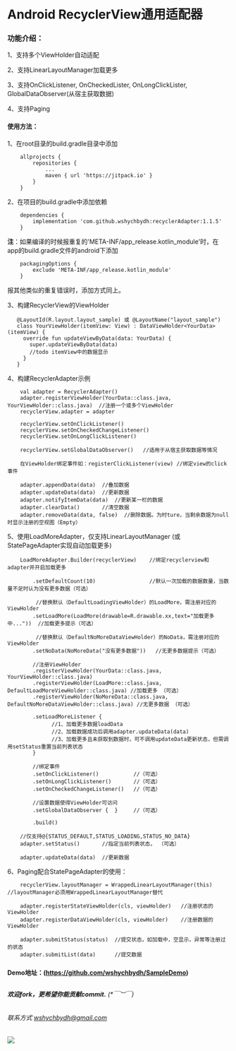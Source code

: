 # Android RecyclerView通用适配器


### 功能介绍：

1、支持多个ViewHolder自动适配

2、支持LinearLayoutManager加载更多

3、支持OnClickListener, OnCheckedLister, OnLongClickLister, GlobalDataObserver(从宿主获取数据)

4、支持Paging

#### 使用方法：

1、在root目录的build.gradle目录中添加
```
    allprojects {
        repositories {
            ...
            maven { url 'https://jitpack.io' }
        }
    }
```

2、在项目的build.gradle中添加依赖
```
    dependencies {
        implementation 'com.github.wshychbydh:recyclerAdapter:1.1.5'
    }
```

**注**：如果编译的时候报重复的'META-INF/app_release.kotlin_module'时，在app的build.gradle文件的android下添加
```
    packagingOptions {
        exclude 'META-INF/app_release.kotlin_module'
    }
```
报其他类似的重复错误时，添加方式同上。

3、构建RecyclerView的ViewHolder
```
   @LayoutId(R.layout.layout_sample) 或 @LayoutName("layout_sample")
   class YourViewHolder(itemView: View) : DataViewHolder<YourData>(itemView) {
     override fun updateViewByData(data: YourData) {
       super.updateViewByData(data)
       //todo itemView中的数据显示
     }
   }
```

4、构建RecyclerAdapter示例
```
    val adapter = RecyclerAdapter()
    adapter.registerViewHolder(YourData::class.java, YourViewHolder::class.java)  //注册一个或多个ViewHolder
    recyclerView.adapter = adapter

    recyclerView.setOnClickListener()
    recyclerView.setOnCheckedChangeListener()
    recyclerView.setOnLongClickListener()

    recyclerView.setGlobalDataObserver()   //适用于从宿主获取数据等情况
    
    在ViewHolder绑定事件如：registerClickListener(view) //绑定view的click事件

    adapter.appendData(data)  //叠加数据 
    adapter.updateData(data)  //更新数据 
    adapter.notifyItemData(data)  //更新某一栏的数据 
    adapter.clearData()       //清空数据 
    adapter.removeData(data, false)  //删除数据。为时ture，当剩余数据为null时显示注册的空视图（Empty）
```

5、使用LoadMoreAdapter，仅支持LinearLayoutManager (或StatePageAdapter实现自动加载更多)
```
    LoadMoreAdapter.Builder(recyclerView)    //绑定recyclerview和adapter并开启加载更多

        .setDefaultCount(10)                 //默认一次加载的数据数量，当数量不足时认为没有更多数据（可选）

         //替换默认（DefaultLoadingViewHolder）的LoadMore，需注册对应的ViewHolder
        .setLoadMore(LoadMore(drawable=R.drawable.xx,text="加载更多中..."))  //加载更多提示（可选）

         //替换默认（DefaultNoMoreDataViewHolder）的NoData，需注册对应的ViewHolder
        .setNoData(NoMoreData("没有更多数据"))   //无更多数据提示（可选）

        //注册ViewHolder
        .registerViewHolder(YourData::class.java, YourViewHolder::class.java)
        .registerViewHolder(LoadMore::class.java, DefaultLoadMoreViewHolder::class.java) //加载更多 （可选）
        .registerViewHolder(NoMoreData::class.java, DefaultNoMoreDataViewHolder::class.java) //无更多数据 （可选）

        .setLoadMoreListener {
              //1、加载更多数据loadData
              //2、加载数据成功后调用adapter.updateData(data)
              //3、加载更多且未获取到数据时，可不调用updateData更新状态，但需调用setStatus重置当前列表状态
        }

        //绑定事件
        .setOnClickListener()           //（可选）
        .setOnLongClickListener()       //（可选）
        .setOnCheckedChangeListener()   //（可选）

        //设置数据使得ViewHolder可访问
        .setGlobalDataObserver {  }     //（可选）

        .build()

    //仅支持@{STATUS_DEFAULT,STATUS_LOADING,STATUS_NO_DATA}
    adapter.setStatus()       //指定当前列表状态， （可选）

    adapter.updateData(data)  //更新数据

```

6、Paging配合StatePageAdapter的使用：
```
    recyclerView.layoutManager = WrappedLinearLayoutManager(this) //layoutManager必须用WrappedLinearLayoutManager替代

    adapter.registerStateViewHolder(cls, viewHolder)   //注册状态的ViewHolder
    adapter.registerDataViewHolder(cls, viewHolder)    //注册数据的ViewHolder

    adapter.submitStatus(status)  //提交状态，如加载中，空显示，异常等注册过的状态
    adapter.submitList(data)      //提交数据
```

#####   

**Demo地址：(https://github.com/wshychbydh/SampleDemo)**    
    
##

###### **欢迎fork，更希望你能贡献commit.** (*￣︶￣)    

###### 联系方式 wshychbydh@gmail.com

[![](https://jitpack.io/v/wshychbydh/recyclerAdapter.svg)](https://jitpack.io/#wshychbydh/recyclerAdapter)
